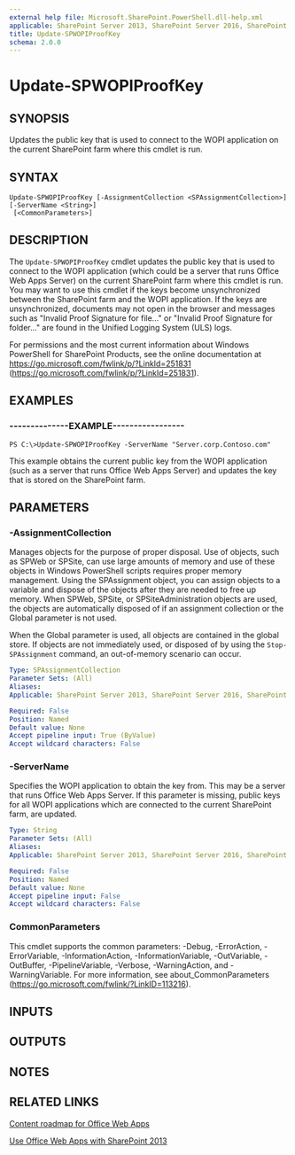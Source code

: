```yaml
---
external help file: Microsoft.SharePoint.PowerShell.dll-help.xml
applicable: SharePoint Server 2013, SharePoint Server 2016, SharePoint Server 2019
title: Update-SPWOPIProofKey
schema: 2.0.0
---
```


# Update-SPWOPIProofKey

## SYNOPSIS
Updates the public key that is used to connect to the WOPI application on the current SharePoint farm where this cmdlet is run.


## SYNTAX

```
Update-SPWOPIProofKey [-AssignmentCollection <SPAssignmentCollection>] [-ServerName <String>]
 [<CommonParameters>]
```

## DESCRIPTION
The `Update-SPWOPIProofKey` cmdlet updates the public key that is used to connect to the WOPI application (which could be a server that runs Office Web Apps Server) on the current SharePoint farm where this cmdlet is run.
You may want to use this cmdlet if the keys become unsynchronized between the SharePoint farm and the WOPI application.
If the keys are unsynchronized, documents may not open in the browser and messages such as "Invalid Proof Signature for file…" or "Invalid Proof Signature for folder..." are found in the Unified Logging System (ULS) logs.

For permissions and the most current information about Windows PowerShell for SharePoint Products, see the online documentation at https://go.microsoft.com/fwlink/p/?LinkId=251831 (https://go.microsoft.com/fwlink/p/?LinkId=251831).

## EXAMPLES

### --------------EXAMPLE-----------------
```
PS C:\>Update-SPWOPIProofKey -ServerName "Server.corp.Contoso.com"
```

This example obtains the current public key from the WOPI application (such as a server that runs Office Web Apps Server) and updates the key that is stored on the SharePoint farm.

## PARAMETERS

### -AssignmentCollection
Manages objects for the purpose of proper disposal.
Use of objects, such as SPWeb or SPSite, can use large amounts of memory and use of these objects in Windows PowerShell scripts requires proper memory management.
Using the SPAssignment object, you can assign objects to a variable and dispose of the objects after they are needed to free up memory.
When SPWeb, SPSite, or SPSiteAdministration objects are used, the objects are automatically disposed of if an assignment collection or the Global parameter is not used.

When the Global parameter is used, all objects are contained in the global store.
If objects are not immediately used, or disposed of by using the `Stop-SPAssignment` command, an out-of-memory scenario can occur.

```yaml
Type: SPAssignmentCollection
Parameter Sets: (All)
Aliases: 
Applicable: SharePoint Server 2013, SharePoint Server 2016, SharePoint Server 2019

Required: False
Position: Named
Default value: None
Accept pipeline input: True (ByValue)
Accept wildcard characters: False
```

### -ServerName
Specifies the WOPI application to obtain the key from.
This may be a server that runs Office Web Apps Server.
If this parameter is missing, public keys for all WOPI applications which are connected to the current SharePoint farm, are updated.

```yaml
Type: String
Parameter Sets: (All)
Aliases: 
Applicable: SharePoint Server 2013, SharePoint Server 2016, SharePoint Server 2019

Required: False
Position: Named
Default value: None
Accept pipeline input: False
Accept wildcard characters: False
```

### CommonParameters
This cmdlet supports the common parameters: -Debug, -ErrorAction, -ErrorVariable, -InformationAction, -InformationVariable, -OutVariable, -OutBuffer, -PipelineVariable, -Verbose, -WarningAction, and -WarningVariable. For more information, see about_CommonParameters (https://go.microsoft.com/fwlink/?LinkID=113216).

## INPUTS

## OUTPUTS

## NOTES

## RELATED LINKS

[Content roadmap for Office Web Apps]()

[Use Office Web Apps with SharePoint 2013]()
